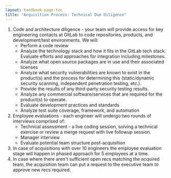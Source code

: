 ```yaml
---
layout: handbook-page-toc
title: "Acquisition Process: Technical Due Diligence"
---
```


1. Code and architecture diligence - your team will provide access for key engineering contacts at GitLab to code repositories, products, and development/test environments.  We will:
   * Perform a code review
   * Analyze the technology stack and how it fits in the GitLab tech stack.  Evaluate efforts and approaches for integration including milestones.
   * Analyze what open source packages are in use and their associated licenses
   * Analyze what security vulnerabilities are known to exist in the product(s) and the process for determining this (static/dynamic security scanning, independent penetration testing, etc.).
   * Provide the results of any third-party security testing results.
   * Analyze any commercial software/services that are required for the product(s) to operate.
   * Evaluate development practices and standards
   * Analyze test suite coverage, framework, and automation
1. Employee evaluations - each engineer will undergo two rounds of interviews comprised of:
   * Technical assessment - a live coding session, solving a technical exercise or review a merge request with live followup session.
   * Manager interview
   * Evaluate potential team structure post-acquisition
1. In case of acquisitions with over 10 engineers the employee evaluation stage will happen in phased approach for 5 employees at a time.
1. In case where there aren't sufficient open recs matching the acquired team, the acquisition team can put a request to the executive team to approve new recs required.